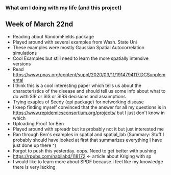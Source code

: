 ### What am I doing with my life (and this project)

## Week of March 22nd

- Reading about RandomFields package
- Played around with several examples from Wash. State Uni
- These examples were mostly Gaussian Spatial Autocorrelation simulations
- Cool Examples but still need to learn the more spatially intensive versions
- Read https://www.pnas.org/content/suppl/2020/03/11/1914794117.DCSupplemental 
- I think this is a cool interesting paper which tells us about the characteristics of the disease and should tell us some info
  about what to do with SIR or SIS or SIRS decisions and assumptions
- Trying exaples of Seedy (epi package) for networking disease
- I keep finding myself convinced that the answer for all my questions is in https://www.repidemicsconsortium.org/projects/ but I just
  don't know in which
- Uploading Proof for Ben
- Played around with spreadr but its probably not it but just interested me 
- Ran through Ben's examples in spatial and spatial_lab (Summary: Stuff I probably should have looked at first that summarizes everything
  I have just done up there ^)
- Forgot to push this yesterday. oops. Need to get better with pushing
- https://rpubs.com/nabilabd/118172 <- article about Kriging with sp 
- I would like to learn more about SPDF because I feel like my knowledge there is very lacking
